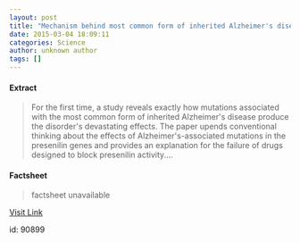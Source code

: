 ```yaml
---
layout: post
title: "Mechanism behind most common form of inherited Alzheimer's disease revealed"
date: 2015-03-04 18:09:11
categories: Science
author: unknown author
tags: []
---
```



#### Extract
>For the first time, a study reveals exactly how mutations associated with the most common form of inherited Alzheimer's disease produce the disorder's devastating effects. The paper upends conventional thinking about the effects of Alzheimer's-associated mutations in the presenilin genes and provides an explanation for the failure of drugs designed to block presenilin activity....

#### Factsheet
>factsheet unavailable

[Visit Link](http://feeds.sciencedaily.com/~r/sciencedaily/~3/1cNsLuuTcco/150304130911.htm)

id:   90899
